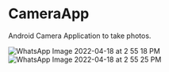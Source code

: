 # CameraApp
Android Camera Application to take photos. 


![WhatsApp Image 2022-04-18 at 2 55 18 PM](https://user-images.githubusercontent.com/101108540/163788420-96cce7da-eee6-4bb6-8c4c-d22ec9b0a6dd.jpeg)
![WhatsApp Image 2022-04-18 at 2 55 25 PM](https://user-images.githubusercontent.com/101108540/163788699-e447e711-5a40-489e-bd08-908791df3d81.jpeg)
